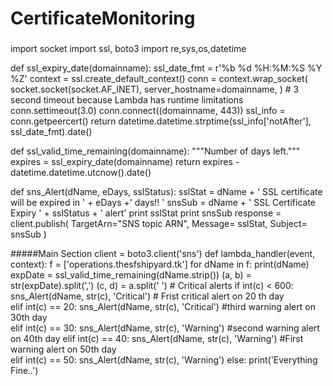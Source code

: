 # CertificateMonitoring

###
import socket
import ssl, boto3
import re,sys,os,datetime

def ssl_expiry_date(domainname):
    ssl_date_fmt = r'%b %d %H:%M:%S %Y %Z'
    context = ssl.create_default_context()
    conn = context.wrap_socket(
        socket.socket(socket.AF_INET),
        server_hostname=domainname,
    )
    # 3 second timeout because Lambda has runtime limitations
    conn.settimeout(3.0)
    conn.connect((domainname, 443))
    ssl_info = conn.getpeercert()
    return datetime.datetime.strptime(ssl_info['notAfter'], ssl_date_fmt).date()

def ssl_valid_time_remaining(domainname):
    """Number of days left."""
    expires = ssl_expiry_date(domainname)
    return expires - datetime.datetime.utcnow().date()

def sns_Alert(dName, eDays, sslStatus):
    sslStat = dName + ' SSL certificate will be expired in ' + eDays +' days!! '
    snsSub = dName + ' SSL Certificate Expiry ' + sslStatus + ' alert'
    print sslStat
    print snsSub
    response = client.publish(
    TargetArn="SNS topic ARN",
    Message= sslStat,
    Subject= snsSub
    )
    
    
#####Main Section
client = boto3.client('sns')
def lambda_handler(event, context):
    f = ['operations.thesfshipyard.tk']
    for dName in f:
        print(dName)
        expDate = ssl_valid_time_remaining(dName.strip())
        (a, b) = str(expDate).split(',')
        (c, d) = a.split(' ')
    # Critical alerts 
        if int(c) < 600:
            sns_Alert(dName, str(c), 'Critical')
      # Frist critical alert on 20 th day      
        elif int(c) == 20:
            sns_Alert(dName, str(c), 'Critical')
    #third warning alert on 30th day      
        elif int(c) == 30:
            sns_Alert(dName, str(c), 'Warning')
    #second warning alert on 40th day
        elif int(c) == 40:
            sns_Alert(dName, str(c), 'Warning')
    #First warning alert on 50th day      
        elif int(c) == 50:
            sns_Alert(dName, str(c), 'Warning')
        else:
            print('Everything Fine..')
